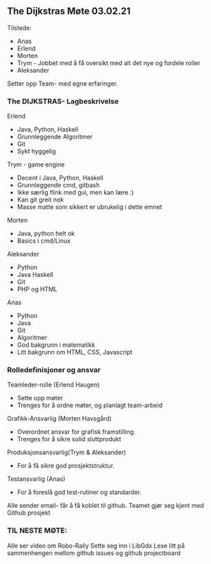 ## The Dijkstras Møte 03.02.21 

Tilstede: 
- Anas
- Erlend
- Morten
- Trym - Jobbet med å få oversikt med alt det nye og fordele roller
- Aleksander

Setter opp Team- med egne erfaringer.


### The DIJKSTRAS- Lagbeskrivelse

Erlend
-  Java, Python, Haskell
-  Grunnleggende Algoritmer
-  Git
-  Sykt hyggelig



Trym - game engine
- Decent i Java, Python, Haskell
- Grunnleggende cmd, gitbash
- Ikke særlig flink med gui, men kan lære :)
- Kan git greit nok
- Masse matte som sikkert er ubrukelig i dette emnet


Morten
- Java, python helt ok
- Basics i cmd/Linux



Aleksander
- Python
- Java Haskell
- Git
- PHP og HTML

Anas
- Python
- Java
- Git
- Algoritmer
- God bakgrunn i matematikk
- Litt bakgrunn om HTML, CSS, Javascript



### Rolledefinisjoner og ansvar

Teamleder-rolle (Erlend Haugen)
- Sette opp møter
- Trenges for å ordne møter, og planlagt team-arbeid


Grafikk-Ansvarlig (Morten Havsgård)
- Overordnet ansvar for grafisk framstilling.
- Trenges for å sikre solid sluttprodukt

Produksjonsansvarlig(Trym & Aleksander)   
- For å få sikre god prosjektstruktur.

Testansvarlig (Anas)
- For å foreslå god test-rutiner og standarder.


Alle sender email- får å få  koblet til github.
Teamet gjør seg kjent med Github prosjekt


### TIL NESTE MØTE:
Alle ser video om Robo-Rally
Sette seg inn i LibGdx
Lese litt på sammenhengen mellom github issues og github projectboard






